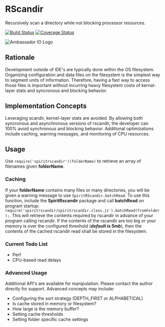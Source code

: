 # RScandir

Recursively scan a directory while not blocking processor resources.

[![Build Status][travis-image]][travis-url] [![Coverage Status][coveralls-image]][coveralls-url]

![Ambassador IO Logo](https://raw.githubusercontent.com/mgwhitfield/AmbassadorNode/master/logo-icon-64.PNG)

[travis-image]: https://travis-ci.org/spiritway/rscandir.png?branch=master
[travis-url]: https://travis-ci.org/spiritway/rscandir

[coveralls-image]: https://coveralls.io/repos/spiritway/rscandir/badge.svg
[coveralls-url]: https://coveralls.io/repos/spiritway/rscandir/badge.svg

## Rationale

Development outside of IDE's are typically done within the OS filesystem.  Organizing configuration and data files on the filesystem is the simplest way to segment units of information.  Therefore, having a fast way to access those files is important without incurring heavy filesystem costs of kernal-layer stats and syncronous and blocking behavior.

## Implementation Concepts

Leveraging scandir, kernel-layer stats are avoided.  By allowing both syncronous and asynchronous versions of rscandir, the developer can 100% avoid synchronous and blocking behavior.  Additional optimizations include caching, warning messages, and monitoring of CPU resources.

## Usage

Use ``require('spiritrscandir')(folderName)`` to retrieve an array of filenames given **folderName**.

### Caching

If your **folderName** contains many files or many directories, you will be given a warning message to use ``SpiritRScandir.batchRead``.  To use this function, include the **SpiritRscandir** package and call **batchRead** on program startup: ``require('spiritrscandir/spiritrscandir.class.js').batchRead(fromFolder);``.  This will retrieve the contents required by rscandir in advance of your program calling rscandir.  If the contents of the rscandir are too big or your memory is over the configured threshold (***default is 5mb***), then the contents of the cached rscandir read shall be stored in the filesystem.

### Current Todo List

* Perf
* CPU-based read delays

### Advanced Usage

Additional API's are available for manipulation.  Please contact the author directly for support.  Advanced concepts may include:

* Configuring the sort strategy (DEPTH_FIRST or ALPHABETICAL)
* Is cache stored in memory or filesystem?
* How large is the memory buffer?
* Setting cache thresholds
* Setting folder specific cache settings